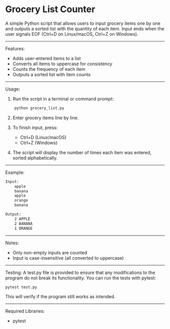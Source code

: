 # Grocery List Counter

A simple Python script that allows users to input grocery items one by one
and outputs a sorted list with the quantity of each item. Input ends when
the user signals EOF (Ctrl+D on Linux/macOS, Ctrl+Z on Windows).

---------------------------------------------------------
Features:
- Adds user-entered items to a list
- Converts all items to uppercase for consistency
- Counts the frequency of each item
- Outputs a sorted list with item counts
---------------------------------------------------------

Usage:
1. Run the script in a terminal or command prompt:
```bash
    python grocery_list.py
```

2. Enter grocery items line by line.

3. To finish input, press:
   - Ctrl+D (Linux/macOS)
   - Ctrl+Z (Windows)

4. The script will display the number of times each item was entered,
   sorted alphabetically.

---------------------------------------------------------
Example:
```bash
Input:
    apple
    banana
    apple
    orange
    banana
```
```bash
Output:
    2 APPLE
    2 BANANA
    1 ORANGE
```
---------------------------------------------------------

Notes:
- Only non-empty inputs are counted
- Input is case-insensitive (all converted to uppercase)

---------------------------------------------------------
Testing:
A test.py file is provided to ensure that any modifications to the program
do not break its functionality. You can run the tests with pytest:

    pytest test.py

This will verify if the program still works as intended.

---------------------------------------------------------
Required Libraries:
- pytest

